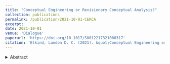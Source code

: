 ```yaml
---
title: "Conceptual Engineering or Revisionary Conceptual Analysis?"
collection: publications
permalink: /publication/2021-10-01-CERCA
excerpt: 
date: 2021-10-01
venue: 'Dialogue'
paperurl: 'https://doi.org/10.1017/S0012217321000317'
citation: 'Elkind, Landon D. C. (2021). &quot;Conceptual Engineering or Revisionary Conceptual Analysis?: The Case of Russell&apos;s Metaphilosophy Based on *Principia Mathematica*&apos;s Logic&quot; <i>Dialogue</i> 60(3), pp. 447-474.'
---
```

<details>
  <summary>Abstract</summary>
Conceptual engineers have made hay over the differences of their metaphilosophy from those of conceptual analysts. In this article, I argue that the differences are not as great as conceptual engineers have, perhaps rhetorically, made them seem. That is, conceptual analysts asking 'What is <i>X</i>?' questions can do much the same work that conceptual engineers can do with 'What is <i>X</i> for?' questions, at least if conceptual analysts self-understand their activity as a revisionary enterprise. I show this with a study of Russell's metaphilosophy, which was just such a revisionary conception of conceptual analysis. 
</details>

<!--[Download the paper here](https://www.landonelkind.com/files/CEorRCA.pdf)-->
